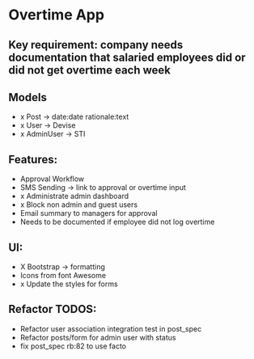 # Overtime App

## Key requirement: company needs documentation that salaried employees did or did not get overtime each week

## Models
- x Post -> date:date rationale:text
- x User -> Devise
- x AdminUser -> STI

## Features:
- Approval Workflow
- SMS Sending -> link to approval or overtime input
- x Administrate admin dashboard
- x Block non admin and guest users
- Email summary to managers for approval
- Needs to be documented if employee did not log overtime

## UI:
- X Bootstrap -> formatting
- Icons from font Awesome
- x Update the styles for forms

## Refactor TODOS:
- Refactor user association integration test in post_spec
- Refactor posts/form for admin user with status
- fix post_spec rb:82 to use facto

